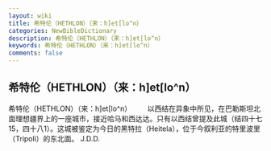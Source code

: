 ```yaml
---
layout: wiki
title: 希特伦（HETHLON）（来：h]et[lo^n）
categories: NewBibleDictionary
description: 希特伦（HETHLON）（来：h]et[lo^n）
keywords: 希特伦（HETHLON）（来：h]et[lo^n）
comments: false
---
```


## 希特伦（HETHLON）（来：h]et[lo^n）



希特伦（HETHLON）（来：h]et[lo^n）
　　以西结在异象中所见，在巴勒斯坦北面理想疆界上的一座城市，接近哈马和西达达。只有以西结曾提及此城（结四十七15，四十八1）。这城被鉴定为今日的黑特拉（Heitela），位于今叙利亚的特里波里（Tripoli）的东北面。
J.D.D.




